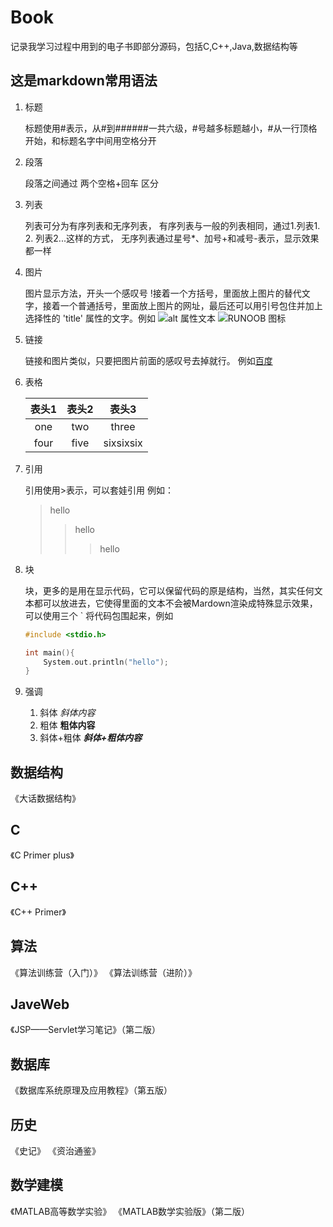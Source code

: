 # Book
记录我学习过程中用到的电子书即部分源码，包括C,C++,Java,数据结构等

## 这是markdown常用语法
1. 标题
  
    标题使用#表示，从#到######一共六级，#号越多标题越小，#从一行顶格开始，和标题名字中间用空格分开

2. 段落
  
    段落之间通过 两个空格+回车 区分

3. 列表
  
    列表可分为有序列表和无序列表，
    有序列表与一般的列表相同，通过1.列表1.  2. 列表2...这样的方式，
    无序列表通过星号*、加号+和减号-表示，显示效果都一样

4. 图片
  
    图片显示方法，开头一个感叹号 !接着一个方括号，里面放上图片的替代文字，接着一个普通括号，里面放上图片的网址，最后还可以用引号包住并加上选择性的 'title' 属性的文字。例如
    ![alt 属性文本](图片地址 "可选标题")
    ![RUNOOB 图标](http://static.runoob.com/images/runoob-logo.png)

5. 链接
  
    链接和图片类似，只要把图片前面的感叹号去掉就行。
    例如[百度](https://www.baidu.com)

6. 表格
  
    |表头1|表头2|表头3|
    |:-:|:-:|:-:|
    |one|two|three|
    |four|five|sixsixsix|

7. 引用
  
    引用使用>表示，可以套娃引用
    例如：
    >hello
    >>hello
    >>>hello

8. 块
  
    块，更多的是用在显示代码，它可以保留代码的原是结构，当然，其实任何文本都可以放进去，它使得里面的文本不会被Mardown渲染成特殊显示效果，可以使用三个 ` 将代码包围起来，例如
    
    ```C
    #include <stdio.h>

    int main(){
        System.out.println("hello");
    }
    ```
    
9. 强调
  
    1. 斜体 *斜体内容*
    2. 粗体 **粗体内容**
    3. 斜体+粗体 ***斜体+粗体内容***

## 数据结构
《大话数据结构》

## C
《C Primer plus》

## C++
《C++ Primer》

## 算法
《算法训练营（入门）》
《算法训练营（进阶）》

## JaveWeb
《JSP——Servlet学习笔记》（第二版）

## 数据库
《数据库系统原理及应用教程》（第五版）

## 历史
《史记》
《资治通鉴》

## 数学建模
《MATLAB高等数学实验》
《MATLAB数学实验版》（第二版）